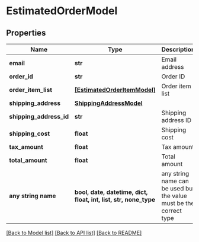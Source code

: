 # EstimatedOrderModel


## Properties
Name | Type | Description | Notes
------------ | ------------- | ------------- | -------------
**email** | **str** | Email address | [optional] 
**order_id** | **str** | Order ID | [optional] 
**order_item_list** | [**[EstimatedOrderItemModel]**](EstimatedOrderItemModel.md) | Order item list | [optional] 
**shipping_address** | [**ShippingAddressModel**](ShippingAddressModel.md) |  | [optional] 
**shipping_address_id** | **str** | Shipping address ID | [optional] 
**shipping_cost** | **float** | Shipping cost | [optional] 
**tax_amount** | **float** | Tax amount | [optional] 
**total_amount** | **float** | Total amount | [optional] 
**any string name** | **bool, date, datetime, dict, float, int, list, str, none_type** | any string name can be used but the value must be the correct type | [optional]

[[Back to Model list]](../README.md#documentation-for-models) [[Back to API list]](../README.md#documentation-for-api-endpoints) [[Back to README]](../README.md)



